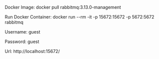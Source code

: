 Docker Image: docker pull rabbitmq:3.13.0-management

Run Docker Container: docker run --rm -it -p 15672:15672 -p 5672:5672 rabbitmq

Username: guest

Password: guest

Url: http://localhost:15672/
